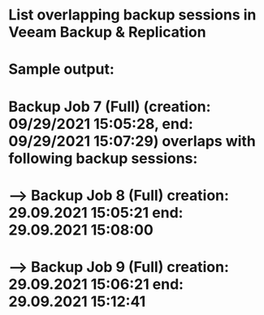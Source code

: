 # List overlapping backup sessions in Veeam Backup & Replication
#
# Sample output:
#
# Backup Job 7 (Full) (creation: 09/29/2021 15:05:28, end: 09/29/2021 15:07:29) overlaps with following backup sessions:
# --> Backup Job 8 (Full) creation: 29.09.2021 15:05:21 end: 29.09.2021 15:08:00
# --> Backup Job 9 (Full) creation: 29.09.2021 15:06:21 end: 29.09.2021 15:12:41
